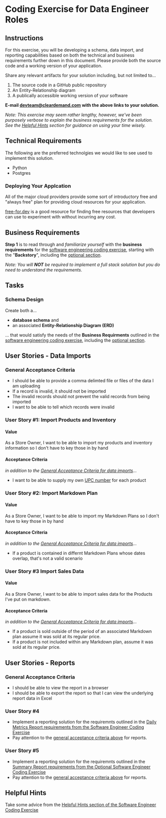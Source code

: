 # Coding Exercise for Data Engineer Roles

## Instructions

For this exercise, you will be developing a schema, data import, and reporting capabilities based on both the technical and business requirements further down in this document. Please provide both the source code and a working version of your application.

Share any relevant artifacts for your solution including, but not limited to...
  1. The source code in a GitHub public repository
  1. An Entity-Relationship diagram
  1. A publically accessible working version of your software

**E-mail devteam@cleardemand.com with the above links to your solution.**

_Note: This exercise may seem rather lengthy, however, we've been purposely verbose to explain the business requirements for the solution.  See the [Helpful Hints](#helpful-hints) section for guidance on using your time wisely._

## Technical Requirements

The following are the preferred technolgies we would like to see used to implement this solution.

* Python
* Postgres

### Deploying Your Applcation

All of the major cloud providers provide some sort of introductory free and "always free" plan for providing cloud resources for your application.

[free-for.dev](https://free-for.dev/) is a good resource for finding free resources that developers can use to experiment with without incurring any cost.

## Business Requirements

**Step 1** is to read through and *familiarize yourself* with the **business requirements** for the [software engineering coding exercise](../software_engineer/software_engineer_coding_exercise.md), starting with the "**Backstory**", including the [optional section](../software_engineer/software_engineer_coding_exercise_optional.md).

*Note: You will **NOT** be required to implement a full stack solution but you do need to understand the requirements.*

## Tasks

### Schema Design

Create both a...

* **database schema** and
* an associated **Entity-Relationship Diagram (ERD)**

 ... that would satisfy the needs of the **Business Requirments** outlined in the [software engineering coding exercise](../software_engineer/software_engineer_coding_exercise.md), including the [optional section](../software_engineer/software_engineer_coding_exercise_optional.md).

## User Stories - Data Imports

### General Acceptance Criteria
* I should be able to provide a comma delimted file or files of the data I am uploading
* If a record is invalid, it should not be imported
* The invalid records should not prevent the valid records from being imported
* I want to be able to tell which records were invalid

### User Story #1: Import Products and Inventory

#### Value

As a Store Owner, I want to be able to import my products and inventory information so I don't have to key those in by hand

#### Acceptance Criteria

_in addition to the [General Acceptance Criteria for data imports](#general-acceptance-criteria)..._
* I want to be able to supply my own [UPC number](https://en.wikipedia.org/wiki/Universal_Product_Code) for each product

### User Story #2: Import Markdown Plan

#### Value

As a Store Owner, I want to be able to import my Markdown Plans so I don't have to key those in by hand

#### Acceptance Criteria

_in addition to the [General Acceptance Criteria for data imports](#general-acceptance-criteria)..._
* If a product is contained in differnt Markdown Plans whose dates overlap, that's not a valid scenario

### User Story #3 Import Sales Data

#### Value

As a Store Owner, I want to be able to import sales data for the Products I've put on markdown.

#### Acceptance Criteria

_in addition to the [General Acceptance Criteria for data imports](#general-acceptance-criteria)..._
* If a product is sold outside of the period of an associated Markdown plan
  assume it was sold at its regular price.
* If a product is not included within any Markdown plan, assume it was sold at its regular price.

## User Stories - Reports

### General Acceptance Criteria
* I should be able to view the report in a browser
* I should be able to export the report so that I can view the underlying report data in Excel

### User Story #4

* Implement a reporting solution for the requiremnts outlined in the [Daily Metrics Report requirements from the Software Engineer Coding Exercise](../software_engineer/software_engineer_coding_exercise.md#user-story-4-see-daily-metrics)
* Pay attention to the [general acceptance criteria above](#general-acceptance-criteria-1) for reports.

### User Story #5
* Implement a reporting solution for the requiremnts outlined in the [Summary Report requirements from the Optional Software Engineer Coding Exercise](../software_engineer/software_engineer_coding_exercise_optional.md#user-story-5-view-a-summary-report)
* Pay attention to the [general acceptance criteria above](#general-acceptance-criteria-1) for reports.

## Helpful Hints

Take some advice from the [Helpful Hints section of the Software Engineer Coding Exercise](../software_engineer/software_engineer_coding_exercise.md#helpful-hints)
